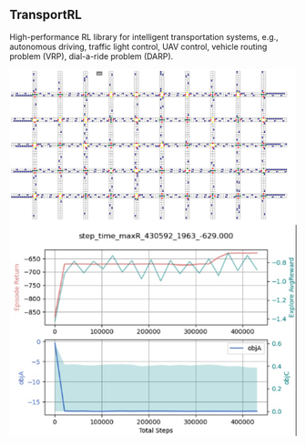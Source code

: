 ## TransportRL
High-performance RL library for intelligent transportation systems, e.g., autonomous driving, traffic light control, UAV control, vehicle routing problem (VRP), dial-a-ride problem (DARP).


<div align="center">
	<img align="center" src=figs/traffic_lights_road_network.png width="1000">
</div>


<div align="center">
	<img align="center" src=figs/traffic_light_one_intersection.png width="600">
</div>
